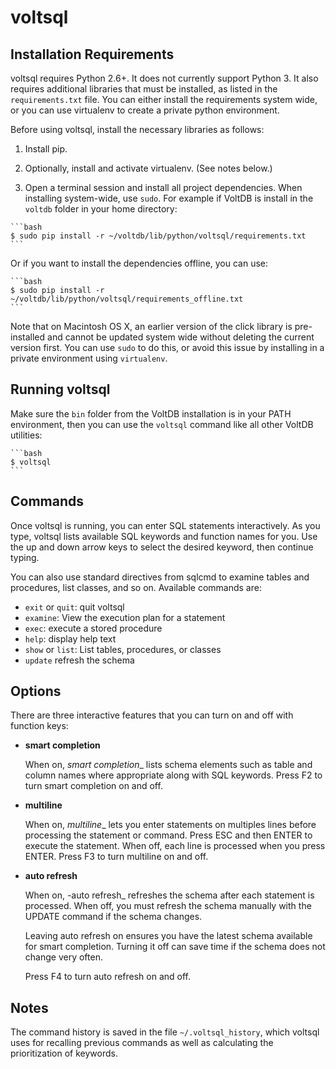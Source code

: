 voltsql
=======

Installation Requirements
-------------------------

voltsql requires Python 2.6+. It does not currently support Python 3. It also requires additional libraries that must be installed, as listed in the `requirements.txt` file. You can either install the requirements system wide, or you can use virtualenv to create a private python environment.

Before using voltsql, install the necessary libraries as follows:

  1. Install pip.

  2. Optionally, install and activate virtualenv. (See notes below.)

  3. Open a terminal session and install all project dependencies. When installing system-wide, use `sudo`. For example if VoltDB is install in the `voltdb` folder in your home directory:

    ```bash
    $ sudo pip install -r ~/voltdb/lib/python/voltsql/requirements.txt
    ```
    
   Or if you want to install the dependencies offline, you can use:

    ```bash
    $ sudo pip install -r ~/voltdb/lib/python/voltsql/requirements_offline.txt
    ```
    
Note that on Macintosh OS X, an earlier version of the click library is pre-installed and cannot be updated system wide without deleting the current version first. You can use `sudo` to do this, or avoid this issue by installing in a private environment using `virtualenv`.
      
Running voltsql
----------------
Make sure the `bin` folder from the VoltDB installation is in your PATH environment, then you can use the `voltsql` command like all other VoltDB utilities:

    ```bash
    $ voltsql
    ```


Commands
-----
Once voltsql is running, you can enter SQL statements interactively. As you type, voltsql lists available SQL keywords and function names for you. Use the up and down arrow keys to select the desired keyword, then continue typing.

You can also use standard directives from sqlcmd to examine tables and procedures, list classes, and so on. Available commands are:

-  `exit` or `quit`: quit voltsql
-  `examine`: View the execution plan for a statement
-  `exec`: execute a stored procedure
-  `help`: display help text
-  `show` or `list`: List tables, procedures, or classes
-  `update` refresh the schema


Options
-----
There are three interactive features that you can turn on and off with function keys:

- **smart completion**

    When on, _smart completion__ lists schema elements such as table and column names where appropriate along with SQL keywords. Press F2 to turn smart completion on and off.
    
- **multiline**

    When on, _multiline__ lets you enter statements on multiples lines before processing the statement or command. Press ESC and then ENTER to execute the statement. When off, each line is processed when you press ENTER. Press F3 to turn multiline on and off.

- **auto refresh**

    When on, -auto refresh_ refreshes the schema after each statement is processed. When off, you must refresh the schema manually with the UPDATE command if the schema changes.
    
    Leaving auto refresh on ensures you have the latest schema available for smart completion. Turning it off can save time if the schema does not change very often.
    
    Press F4 to turn auto refresh on and off.
    
    
Notes
-----
The command history is saved in the file `~/.voltsql_history`, which voltsql uses for recalling previous commands as well as calculating the prioritization of keywords.